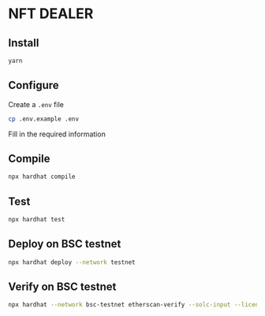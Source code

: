 # NFT DEALER

## Install
```bash
yarn
```

## Configure
Create a `.env` file
```bash
cp .env.example .env
```
Fill in the required information

## Compile
```bash
npx hardhat compile
```

## Test
```bash
npx hardhat test
```

## Deploy on BSC testnet
```bash
npx hardhat deploy --network testnet
```

## Verify on BSC testnet
```bash
npx hardhat --network bsc-testnet etherscan-verify --solc-input --license <YOUR-LICENSE-SPDX-CODE> 
```